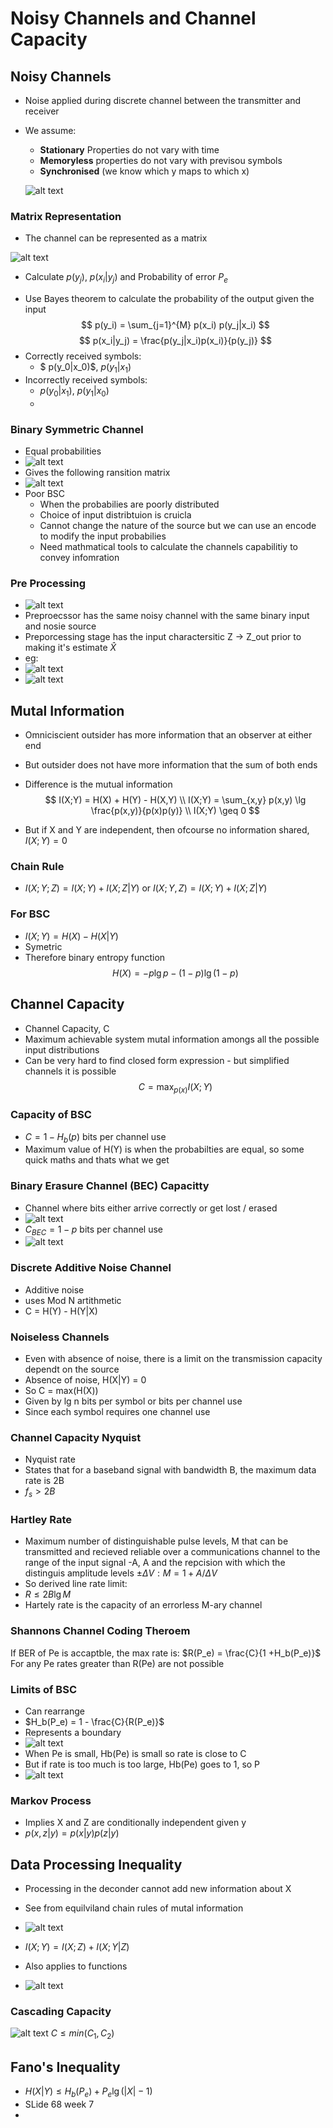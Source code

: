 # Noisy Channels and Channel Capacity

## Noisy Channels
- Noise applied during discrete channel between the transmitter and receiver
- We assume:
  - **Stationary** Properties do not vary with time 
  - **Memoryless** properties do not vary with previsou symbols
  - **Synchronised** (we know which y maps to which x)
  
  ![alt text](imgs/noisy_channels_and_channel_capacity/image-7.png)

### Matrix Representation
- The channel can be represented as a matrix

![alt text](imgs/noisy_channels_and_channel_capacity/image-8.png)
- Calculate $p(y_j)$, $p(x_i|y_j)$ and Probability of error $P_e$

<!-- $$
% P_{YX} = \begin{bmatrix}
$$ -->
- Use Bayes theorem to calculate the probability of the output given the input
$$
p(y_i) = \sum_{j=1}^{M} p(x_i) p(y_j|x_i)
$$
$$
p(x_i|y_j) = \frac{p(y_j|x_i)p(x_i)}{p(y_j)}
$$
- Correctly received symbols:
  - $ p(y_0|x_0)$, $p(y_1|x_1)$ 
- Incorrectly received symbols:
  - $p(y_0|x_1)$, $p(y_1|x_0)$
  - 

### Binary Symmetric Channel
- Equal probabilities
- ![alt text](imgs/noisy_channels_and_channel_capacity/image-9.png)
- Gives the following ransition matrix
- ![alt text](imgs/noisy_channels_and_channel_capacity/image-10.png)
- Poor BSC
  - When the probabilies are poorly distributed
  - Choice of input distribtuion is cruicla
  - Cannot change the nature of the source but we can use an encode to modify the input probabilies
  - Need mathmatical tools to calculate the channels capabilitiy to convey infomration


### Pre Processing
- ![alt text](imgs/noisy_channels_and_channel_capacity/image-11.png)
- Preproecssor has the same noisy channel with the same binary input and nosie source
- Preporcessing stage has the input charactersitic Z -> Z_out prior to making it's estimate $\hat{X}$
- eg:
- ![alt text](imgs/noisy_channels_and_channel_capacity/image-12.png)
- ![alt text](imgs/noisy_channels_and_channel_capacity/image-13.png)

## Mutal Information
- Omniciscient outsider has more information that an observer at either end
- But outsider does not have more information that the sum of both ends
- Difference is the mutual information
$$
I(X;Y) = H(X) + H(Y) - H(X,Y) \\
I(X;Y) = \sum_{x,y} p(x,y) \lg \frac{p(x,y)}{p(x)p(y)} \\
I(X;Y) \geq 0
$$

- But if X and Y are independent, then ofcourse no information shared, $I(X;Y) = 0$

### Chain Rule
- $I(X;Y;Z) = I(X;Y) + I(X;Z|Y)$
or
$I(X;Y,Z) = I(X;Y) + I(X;Z|Y)$


### For BSC
- $I(X;Y) = H(X) - H(X|Y)$
- Symetric
- Therefore binary entropy function
$$
H(X) = -p \lg p - (1-p) \lg (1-p)
$$


## Channel Capacity
- Channel Capacity, C
- Maximum achievable system mutal information amongs all the possible input distributions
- Can be very hard to find closed form expression - but simplified channels it is possible
$$
C = \max_{p(x)} I(X;Y)
$$


### Capacity of BSC
- $C = 1 - H_b(p)$ bits per channel use
- Maximum value of H(Y) is when the probabilties are equal, so some quick maths and thats what we get

### Binary Erasure Channel (BEC) Capacitty
- Channel where bits either arrive correctly or get lost / erased
- ![alt text](imgs/noisy_channels_and_channel_capacity/image-14.png)
- $C_{BEC} = 1 - p$ bits per channel use
- ![alt text](imgs/noisy_channels_and_channel_capacity/image-15.png)

### Discrete Additive Noise Channel
- Additive noise
- uses Mod N artithmetic
- C = H(Y) - H(Y|X)

### Noiseless Channels
- Even with absence of noise, there is a limit on the transmission capacity dependt on the source
- Absence of noise, H(X|Y) = 0
- So C = max(H(X))
- Given by lg n bits per symbol or bits per channel use
- Since each symbol requires one channel use


### Channel Capacity Nyquist
- Nyquist rate
- States that for a baseband signal with bandwidth B, the maximum data rate is 2B
- $f_s \gt 2B$

### Hartley Rate
- Maximum number of distinguishable pulse levels, M that can be transmitted and recieved reliable over a communications channel to the range of the input signal -A, A and the repcision with which the distinguis amplitude levels $\pm \Delta V: M = 1 + A / \Delta V$
- So derived line rate  limit:
- $R \leq 2B \lg M$
- Hartely rate is the capacity of an errorless M-ary channel


### Shannons Channel Coding Theroem
If BER of Pe is accaptble, the max rate is:
$R(P_e) = \frac{C}{1 +H_b(P_e)}$
For any Pe rates greater than R(Pe) are not possible


### Limits of BSC
- Can rearrange
- $H_b(P_e) = 1 - \frac{C}{R(P_e)}$
- Represents a boundary
- ![alt text](imgs/noisy_channels_and_channel_capacity/image-16.png)
- When Pe is small, Hb(Pe) is small so rate is close to C
- But if rate is too much is too large, Hb(Pe) goes to 1, so P
- ![alt text](imgs/noisy_channels_and_channel_capacity/image-17.png)

### Markov Process
- Implies X and Z are conditionally independent given y
- $p(x,z|y) = p(x|y)p(z|y)$  


## Data Processing Inequality
- Processing in the deconder cannot add new information about X
- See from equilviland chain rules of mutal information
- ![alt text](imgs/noisy_channels_and_channel_capacity/image-18.png)
- $I(X;Y) = I(X;Z) + I(X;Y|Z)$

- Also applies to functions
- ![alt text](imgs/noisy_channels_and_channel_capacity/image-19.png)

### Cascading Capacity
![alt text](imgs/noisy_channels_and_channel_capacity/image-20.png)
$C \leq min(C_1, C_2)$


## Fano's Inequality
- $H(X|Y) \leq H_b(P_e) + P_e \lg (|X|-1)$
- SLide 68 week 7
- 